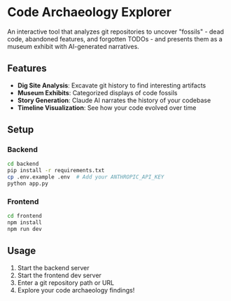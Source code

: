 # Code Archaeology Explorer

An interactive tool that analyzes git repositories to uncover "fossils" - dead code, abandoned features, and forgotten TODOs - and presents them as a museum exhibit with AI-generated narratives.

## Features

- **Dig Site Analysis**: Excavate git history to find interesting artifacts
- **Museum Exhibits**: Categorized displays of code fossils
- **Story Generation**: Claude AI narrates the history of your codebase
- **Timeline Visualization**: See how your code evolved over time

## Setup

### Backend
```bash
cd backend
pip install -r requirements.txt
cp .env.example .env  # Add your ANTHROPIC_API_KEY
python app.py
```

### Frontend
```bash
cd frontend
npm install
npm run dev
```

## Usage

1. Start the backend server
2. Start the frontend dev server
3. Enter a git repository path or URL
4. Explore your code archaeology findings!
